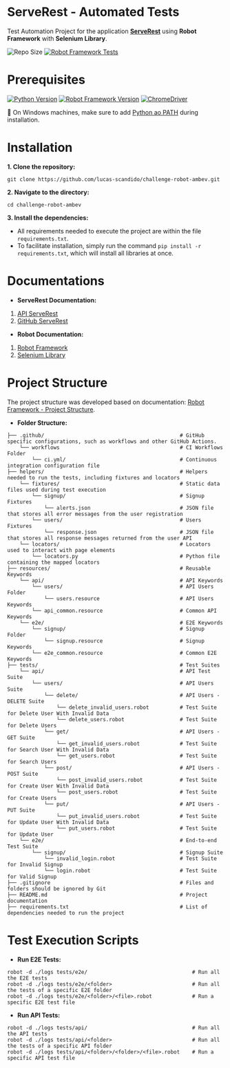 # ServeRest - Automated Tests 
Test Automation Project for the application **[ServeRest](https://serverest.dev/)** using **Robot Framework** with **Selenium Library**.

![Repo Size](https://img.shields.io/github/repo-size/lucas-scandido/challenge-robot-ambev?label=size&color=blue) [![Robot Framework Tests](https://github.com/lucas-scandido/challenge-robot-ambev/actions/workflows/ci.yml/badge.svg)](https://github.com/lucas-scandido/challenge-robot-ambev/actions/workflows/ci.yml)

# Prerequisites
[![Python Version](https://img.shields.io/badge/Python-3.13.1-blue)](https://www.python.org/downloads/) [![Robot Framework Version](https://img.shields.io/badge/Robot%20Framework-7.2-blue)](https://docs.robotframework.org/docs/getting_started/testing#install-robot-framework) [![ChromeDriver](https://img.shields.io/badge/ChromeDriver-134-blue)](https://googlechromelabs.github.io/chrome-for-testing/)

📝 On Windows machines, make sure to add [Python ao PATH](https://docs.python.org/3/using/windows.html#the-full-installer) during installation.

# Installation
**1. Clone the repository:**
```
git clone https://github.com/lucas-scandido/challenge-robot-ambev.git
```

**2. Navigate to the directory:**
```
cd challenge-robot-ambev
```

**3. Install the dependencies:**
- All requirements needed to execute the project are within the file `requirements.txt`.
- To facilitate installation, simply run the command `pip install -r requirements.txt`, which will install all libraries at once.

# Documentations
- **ServeRest Documentation:**
1. [API ServeRest](https://serverest.dev/)
2. [GitHub ServeRest](https://github.com/ServeRest/ServeRest)
- **Robot Documentation:**
1. [Robot Framework](https://docs.robotframework.org/)
2. [Selenium Library](https://robotframework.org/SeleniumLibrary/SeleniumLibrary.html)

# Project Structure
The project structure was developed based on documentation: [Robot Framework - Project Structure](https://docs.robotframework.org/docs/examples/project_structure).

- **Folder Structure:**
```
├── .github/                                            # GitHub specific configurations, such as workflows and other GitHub Actions.   
    └── workflows                                       # CI Workflows Folder                                     
        └── ci.yml/                                     # Continuous integration configuration file
├── helpers/                                            # Helpers needed to run the tests, including fixtures and locators    
    └── fixtures/                                       # Static data files used during test execution                                    
        └── signup/                                     # Signup Fixtures    
            └── alerts.json                             # JSON file that stores all error messages from the user registration 
        └── users/                                      # Users Fixtures    
            └── response.json                           # JSON file that stores all response messages returned from the user API                                    
    └── locators/                                       # Locators used to interact with page elements                                  
        └── locators.py                                 # Python file containing the mapped locators   
├── resources/                                          # Reusable Keywords
    └── api/                                            # API Keywords
        └── users/                                      # API Users Folder
            └── users.resource                          # API Users Keywords
        └── api_common.resource                         # Common API Keywords                 
    └── e2e/                                            # E2E Keywords
        └── signup/                                     # Signup Folder
            └── signup.resource                         # Signup Keywords
        └── e2e_common.resource                         # Common E2E Keywords                                                                  
├── tests/                                              # Test Suites
    └── api/                                            # API Test Suite
        └── users/                                      # API Users Suite
            └── delete/                                 # API Users - DELETE Suite
                └── delete_invalid_users.robot          # Test Suite for Delete User With Invalid Data 
                └── delete_users.robot                  # Test Suite for Delete Users 
            └── get/                                    # API Users - GET Suite
                └── get_invalid_users.robot             # Test Suite for Search User With Invalid Data 
                └── get_users.robot                     # Test Suite for Search Users 
            └── post/                                   # API Users - POST Suite
                └── post_invalid_users.robot            # Test Suite for Create User With Invalid Data
                └── post_users.robot                    # Test Suite for Create Users
            └── put/                                    # API Users - PUT Suite
                └── put_invalid_users.robot             # Test Suite for Update User With Invalid Data
                └── put_users.robot                     # Test Suite for Update User
    └── e2e/                                            # End-to-end Test Suite
        └── signup/                                     # Signup Suite
            └── invalid_login.robot                     # Test Suite for Invalid Signup 
            └── login.robot                             # Test Suite for Valid Signup                            
├── .gitignore                                          # Files and folders should be ignored by Git  
├── README.md                                           # Project documentation      
├── requirements.txt                                    # List of dependencies needed to run the project                              
```

# Test Execution Scripts

- **Run E2E Tests:** 
```
robot -d ./logs tests/e2e/                                  # Run all the E2E tests
robot -d ./logs tests/e2e/<folder>                          # Run all the tests of a specific E2E folder
robot -d ./logs tests/e2e/<folder>/<file>.robot             # Run a specific E2E test file
```

- **Run API Tests:** 
```
robot -d ./logs tests/api/                                  # Run all the API tests
robot -d ./logs tests/api/<folder>                          # Run all the tests of a specific API folder
robot -d ./logs tests/api/<folder>/<folder>/<file>.robot    # Run a specific API test file
```